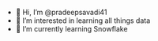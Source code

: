 - 👋 Hi, I’m @pradeepsavadi41
- 👀 I’m interested in learning all things data
- 🌱 I’m currently learning Snowflake


<!---
pradeepsavadi41/pradeepsavadi41 is a ✨ special ✨ repository because its `README.md` (this file) appears on your GitHub profile.
You can click the Preview link to take a look at your changes.
--->
